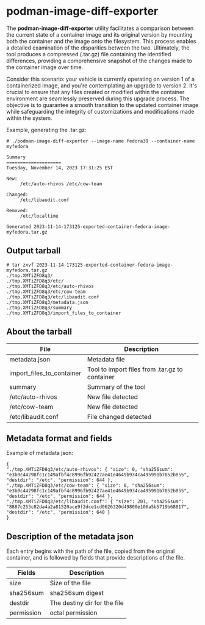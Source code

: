 # podman-image-diff-exporter

The **podman-image-diff-exporter** utility facilitates a comparison between the current state of a container image and its original version by mounting both the container and the image onto the filesystem. This process enables a detailed examination of the disparities between the two. Ultimately, the tool produces a compressed (.tar.gz) file containing the identified differences, providing a comprehensive snapshot of the changes made to the container image over time.

Consider this scenario: your vehicle is currently operating on version 1 of a containerized image, and you're contemplating an upgrade to version 2. It's crucial to ensure that any files created or modified within the container environment are seamlessly preserved during this upgrade process. The objective is to guarantee a smooth transition to the updated container image while safeguarding the integrity of customizations and modifications made within the system.

Example, generating the .tar.gz:
```
# ./podman-image-diff-exporter --image-name fedora39 --container-name myfedora

Summary
====================
Tuesday, November 14, 2023 17:31:25 EST

New:
	 /etc/auto-rhivos /etc/cow-team

Changed:
	 /etc/libaudit.conf

Removed:
	 /etc/localtime

Generated 2023-11-14-173125-exported-container-fedora-image-myfedora.tar.gz
```

## Output tarball
```
# tar zxvf 2023-11-14-173125-exported-container-fedora-image-myfedora.tar.gz
./tmp.XMTiZFD8q3/
./tmp.XMTiZFD8q3/etc/
./tmp.XMTiZFD8q3/etc/auto-rhivos
./tmp.XMTiZFD8q3/etc/cow-team
./tmp.XMTiZFD8q3/etc/libaudit.conf
./tmp.XMTiZFD8q3/metadata.json
./tmp.XMTiZFD8q3/summary
./tmp.XMTiZFD8q3/import_files_to_container
```

## About the tarball

File                      | Description
------------------------- | -------------
metadata.json             | Metadata file
import_files_to_container | Tool to import files from .tar.gz to container
summary                   | Summary of the tool
/etc/auto-rhivos          | New file detected
/etc/cow-team             | New file detected
/etc/libaudit.conf        | File changed detected

## Metadata format and fields

Example of metadata json:
```
{
"./tmp.XMTiZFD8q3/etc/auto-rhivos": { "size": 0, "sha256sum": "e3b0c44298fc1c149afbf4c8996fb92427ae41e4649b934ca495991b7852b855", "destdir": "/etc", "permission": 644 },
"./tmp.XMTiZFD8q3/etc/cow-team": { "size": 0, "sha256sum": "e3b0c44298fc1c149afbf4c8996fb92427ae41e4649b934ca495991b7852b855", "destdir": "/etc", "permission": 644 },
"./tmp.XMTiZFD8q3/etc/libaudit.conf": { "size": 201, "sha256sum": "8887c253c82da4a2a81520ace9f2dce1cd0626320d49800e106a5b5719b68817", "destdir": "/etc", "permission": 640 }
}
```

## Description of the metadata json

Each entry begins with the path of the file, copied from the original container, and is followed by fields that provide descriptions of the file.

Fields     | Description
--------   | ----------------
size       | Size of the file
sha256sum  | sha256sum digest
destdir    | The destiny dir for the file
permission | octal permission
